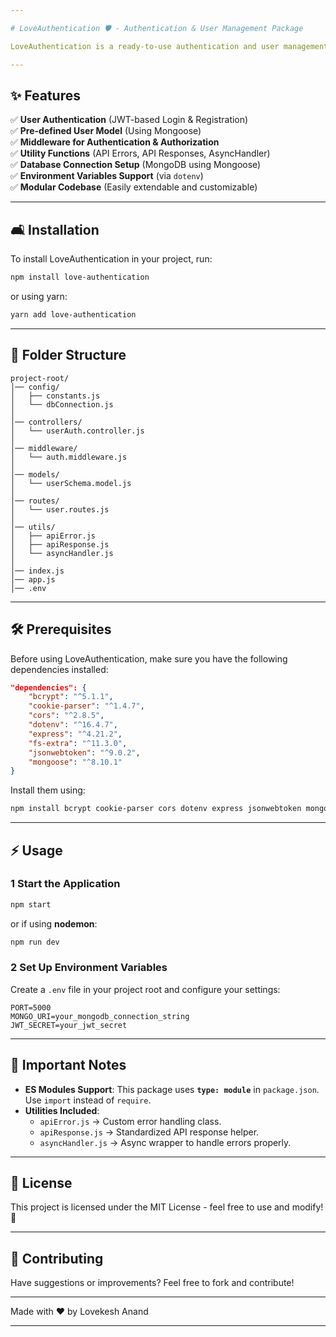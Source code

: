 ```yaml
---

# LoveAuthentication 🛡️ - Authentication & User Management Package

LoveAuthentication is a ready-to-use authentication and user management system built with **Node.js, Express, and Mongoose**. It comes with essential authentication features, structured routes, and utility functions to speed up your backend development. 🚀

---
```


## ✨ Features

✅ **User Authentication** (JWT-based Login & Registration)  
✅ **Pre-defined User Model** (Using Mongoose)  
✅ **Middleware for Authentication & Authorization**  
✅ **Utility Functions** (API Errors, API Responses, AsyncHandler)  
✅ **Database Connection Setup** (MongoDB using Mongoose)  
✅ **Environment Variables Support** (via `dotenv`)  
✅ **Modular Codebase** (Easily extendable and customizable)  

---

## 🛋️ Installation

To install LoveAuthentication in your project, run:

```sh
npm install love-authentication
```

or using yarn:

```sh
yarn add love-authentication
```

---

## 💂 Folder Structure

```
project-root/
│── config/
│   ├── constants.js
│   └── dbConnection.js
│
│── controllers/
│   └── userAuth.controller.js
│
│── middleware/
│   └── auth.middleware.js
│
│── models/
│   └── userSchema.model.js
│
│── routes/
│   └── user.routes.js
│
│── utils/
│   ├── apiError.js
│   ├── apiResponse.js
│   └── asyncHandler.js
│
│── index.js
│── app.js
│── .env
```

---

## 🛠️ Prerequisites

Before using LoveAuthentication, make sure you have the following dependencies installed:

```json
"dependencies": {
    "bcrypt": "^5.1.1",
    "cookie-parser": "^1.4.7",
    "cors": "^2.8.5",
    "dotenv": "^16.4.7",
    "express": "^4.21.2",
    "fs-extra": "^11.3.0",
    "jsonwebtoken": "^9.0.2",
    "mongoose": "^8.10.1"
}
```

Install them using:

```sh
npm install bcrypt cookie-parser cors dotenv express jsonwebtoken mongoose multer nodemon
```

---

## ⚡ Usage

### 1 Start the Application

```sh
npm start
```

or if using **nodemon**:

```sh
npm run dev
```

### 2 Set Up Environment Variables

Create a `.env` file in your project root and configure your settings:

```
PORT=5000
MONGO_URI=your_mongodb_connection_string
JWT_SECRET=your_jwt_secret
```

---

## 📌 Important Notes

- **ES Modules Support**: This package uses **`type: module`** in `package.json`. Use `import` instead of `require`.
- **Utilities Included**:
  - `apiError.js` → Custom error handling class.
  - `apiResponse.js` → Standardized API response helper.
  - `asyncHandler.js` → Async wrapper to handle errors properly.

---

## 📝 License

This project is licensed under the MIT License - feel free to use and modify! 📝

---

## 🚀 Contributing

Have suggestions or improvements? Feel free to fork and contribute!

---

Made with ❤️ by Lovekesh Anand

---

